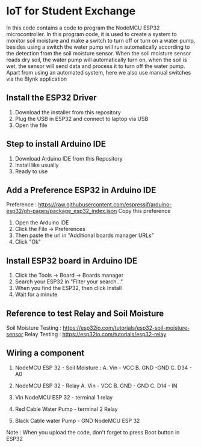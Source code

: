# IoT for Student Exchange
In this code contains a code to program the NodeMCU ESP32 microcontroller. In this program code, it is used to create a system to monitor soil moisture and make a switch to turn off or turn on a water pump, besides using a switch the water pump will run automatically according to the detection from the soil moisture sensor. When the soil moisture sensor reads dry soil, the water pump will automatically turn on, when the soil is wet, the sensor will send data and process it to turn off the water pump. Apart from using an automated system, here we also use manual switches via the Blynk application


## Install the ESP32 Driver
1. Download the installer from this repository
2. Plug the USB in ESP32 and connect to laptop via USB
3. Open the file

## Step to install Arduino IDE
1. Download Arduino IDE from this Repository
2. Install like usually
3. Ready to use

## Add a Preference ESP32 in Arduino IDE
Preference : https://raw.githubusercontent.com/espressif/arduino-esp32/gh-pages/package_esp32_index.json Copy this preference

1. Open the Arduino IDE
2. Click the File -> Preferences
3. Then paste the url in "Additional boards manager URLs"
4. Click "Ok"

## Install ESP32 board in Arduino IDE
1. Click the Tools -> Board -> Boards manager
2. Search your ESP32 in "Filter your search..."
3. When you find the ESP32, then click Install
4. Wait for a minute

## Reference to test Relay and Soil Moisture
Soil Moisture Testing : https://esp32io.com/tutorials/esp32-soil-moisture-sensor
Relay Testing : https://esp32io.com/tutorials/esp32-relay

## Wiring a component
1. NodeMCU ESP 32 - Soil Moisture :
  A. Vin - VCC
  B. GND -GND
  C. D34 - A0

2. NodeMCU ESP 32 - Relay
  A. Vin - VCC
  B. GND - GND
  C. D14 - IN

3. Vin NodeMCU ESP 32 - terminal 1 relay
4. Red Cable Water Pump - terminal 2 Relay
5. Black Cable water Pump - GND NodeMCU ESP 32

Note : When you upload the code, don't forget to press Boot button in ESP32


